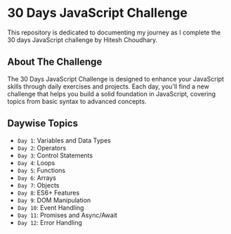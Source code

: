 # 30 Days JavaScript Challenge
This repository is dedicated to documenting my journey as I complete the 30 days JavaScript challenge by Hitesh Choudhary.
## About The Challenge
The 30 Days JavaScript Challenge is designed to enhance your JavaScript skills through daily exercises and projects. Each day, you'll find a new challenge that helps you build a solid foundation in JavaScript, covering topics from basic syntax to advanced concepts.
## Daywise Topics

- `Day 1`: Variables and Data Types
- `Day 2`: Operators
- `Day 3`: Control Statements
- `Day 4`: Loops
- `Day 5`: Functions
- `Day 6`: Arrays
- `Day 7`: Objects
- `Day 8`: ES6+ Features
- `Day 9`: DOM Manipulation
- `Day 10`: Event Handling
- `Day 11`: Promises and Async/Await
- `Day 12`: Error Handling